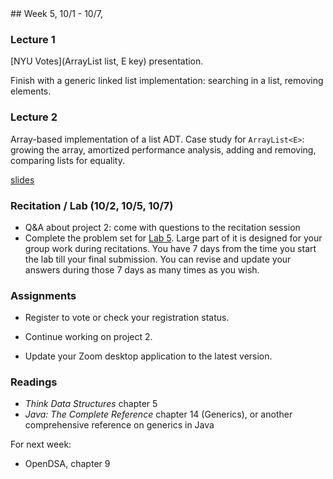 <div class="week">

<div class="week_heading" markdown="1">
## Week 5, 10/1 - 10/7,
</div>

<div class="column_materials"  markdown="1">

### Lecture 1

[NYU Votes](ArrayList<E> list, E key) presentation.

Finish with a generic linked list implementation: searching
in a list, removing elements.

### Lecture 2

Array-based implementation of a list ADT. Case study for `ArrayList<E>`: growing the array,
amortized performance analysis, adding and removing, comparing lists for equality.

[slides](slides/05-lists_2.html)

### Recitation / Lab (10/2, 10/5, 10/7)

- Q&A about project 2: come with questions to the recitation session
- Complete the problem set for [Lab 5](labs/lab5). Large part of it is designed for your group work during recitations.
  You have 7 days from the time you start the lab till your final submission. You can revise and update your answers during those 7 days as many times as you wish.
</div>

<div class="column_assign"  markdown="1">

### Assignments

- Register to vote or check your registration status.

- Continue working on project 2.

- Update your Zoom desktop application to the latest version.

### Readings

- _Think Data Structures_ chapter 5
- _Java: The Complete Reference_ chapter 14 (Generics), or another comprehensive
reference on generics in Java

For next week:
- OpenDSA, chapter 9


</div>
</div>
